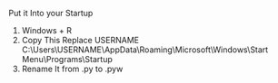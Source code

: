 Put it Into your Startup 
1. Windows + R
2.  Copy This Replace USERNAME C:\Users\USERNAME\AppData\Roaming\Microsoft\Windows\Start Menu\Programs\Startup
3.  Rename It from .py to .pyw
